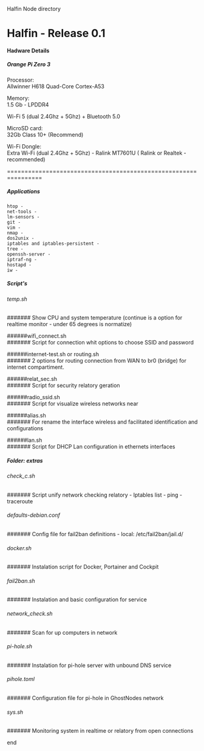 Halfin Node directory

# Halfin - Release 0.1
#### Hadware Details

##### Orange Pi Zero 3

Processor:</br>
Allwinner H618 Quad-Core Cortex-A53

Memory:</br>
1.5 Gb - LPDDR4 

Wi-Fi 5 (dual 2.4Ghz + 5Ghz) + Bluetooth 5.0

MicroSD card:</br>
32Gb Class 10+ (Recommend)

Wi-Fi Dongle:</br>
Extra Wi-Fi (dual 2.4Ghz + 5Ghz) - Ralink MT7601U ( Ralink or Realtek - recommended)

================================================================

##### Applications

	htop - 
	net-tools -
	lm-sensors -
	git - 
	vim -
	nmap - 
	dos2unix - 
	iptables and iptables-persistent - 
	tree - 
	openssh-server -
	iptraf-ng - 
	hostapd - 
	iw -


##### Script's

###### temp.sh </br>
####### Show CPU and system temperature (continue is a option for realtime monitor - under 65 degrees is normatize)

######wifi_connect.sh</br>
####### Script for connection whit options to choose SSID and password

######internet-test.sh or routing.sh</br>
####### 2 options for routing connection from WAN to br0 (bridge) for internet compartiment.

######relat_sec.sh</br>
####### Script for security relatory geration

######radio_ssid.sh</br>
####### Script for visualize wireless networks near

######alias.sh</br>
####### For rename the interface wireless and facilitated identification and configurations

######lan.sh</br>
####### Script for DHCP Lan configuration in ethernets interfaces


##### Folder: extras</br>
###### check_c.sh</br>
####### Script unify network checking relatory - Iptables list - ping - traceroute

###### defaults-debian.conf</br>
####### Config file for fail2ban definitions - local: /etc/fail2ban/jail.d/

###### docker.sh</br>
####### Instalation script for Docker, Portainer and Cockpit

###### fail2ban.sh</br>
####### Instalation and basic configuration for service

###### network_check.sh</br>
####### Scan for up computers in network

###### pi-hole.sh</br>
####### Instalation for pi-hole server with unbound DNS service

###### pihole.toml</br>
####### Configuration file for pi-hole in GhostNodes network

###### sys.sh</br>
####### Monitoring system in realtime or relatory from open connections

end







